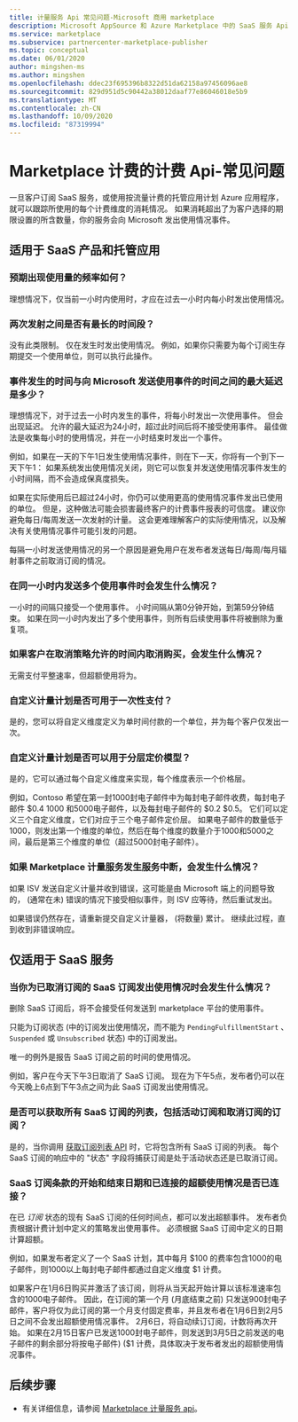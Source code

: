 ```yaml
---
title: 计量服务 Api 常见问题-Microsoft 商用 marketplace
description: Microsoft AppSource 和 Azure Marketplace 中的 SaaS 服务 Api 有关 SaaS 服务的常见问题解答。
ms.service: marketplace
ms.subservice: partnercenter-marketplace-publisher
ms.topic: conceptual
ms.date: 06/01/2020
author: mingshen-ms
ms.author: mingshen
ms.openlocfilehash: ddec23f695396b8322d51da62158a97456096ae8
ms.sourcegitcommit: 829d951d5c90442a38012daaf77e86046018e5b9
ms.translationtype: MT
ms.contentlocale: zh-CN
ms.lasthandoff: 10/09/2020
ms.locfileid: "87319994"
---
```

# <a name="marketplace-metered-billing-apis---faq"></a>Marketplace 计费的计费 Api-常见问题

一旦客户订阅 SaaS 服务，或使用按流量计费的托管应用计划 Azure 应用程序，就可以跟踪所使用的每个计费维度的消耗情况。  如果消耗超出了为客户选择的期限设置的所含数量，你的服务会向 Microsoft 发出使用情况事件。

## <a name="for-both-saas-offers-and-managed-apps"></a>适用于 SaaS 产品和托管应用

### <a name="how-often-is-it-expected-to-emit-usage"></a>预期出现使用量的频率如何？

理想情况下，仅当前一小时内使用时，才应在过去一小时内每小时发出使用情况。

### <a name="is-there-a-maximal-period-between-one-emission-and-the-next-one"></a>两次发射之间是否有最长的时间段？

没有此类限制。 仅在发生时发出使用情况。 例如，如果你只需要为每个订阅生存期提交一个使用单位，则可以执行此操作。

### <a name="what-is-the-maximum-delay-between-the-time-an-event-occurs-and-the-time-a-usage-event-is-emitted-to-microsoft"></a>事件发生的时间与向 Microsoft 发送使用事件的时间之间的最大延迟是多少？

理想情况下，对于过去一小时内发生的事件，将每小时发出一次使用事件。 但会出现延迟。 允许的最大延迟为24小时，超过此时间后将不接受使用事件。 最佳做法是收集每小时的使用情况，并在一小时结束时发出一个事件。

例如，如果在一天的下午1日发生使用情况事件，则在下一天，你将有一个到下一天下午1：  如果系统发出使用情况关闭，则它可以恢复并发送使用情况事件发生的小时间隔，而不会造成保真度损失。

如果在实际使用后已超过24小时，你仍可以使用更高的使用情况事件发出已使用的单位。  但是，这种做法可能会损害最终客户的计费事件报表的可信度。  建议你避免每日/每周发送一次发射的计量。  这会更难理解客户的实际使用情况，以及解决有关使用情况事件可能引发的问题。

每隔一小时发送使用情况的另一个原因是避免用户在发布者发送每日/每周/每月辐射事件之前取消订阅的情况。

### <a name="what-happens-when-you-send-more-than-one-usage-event-in-the-same-hour"></a>在同一小时内发送多个使用事件时会发生什么情况？

一小时的间隔只接受一个使用事件。 小时间隔从第0分钟开始，到第59分钟结束。  如果在同一小时内发出了多个使用事件，则所有后续使用事件将被删除为重复项。

### <a name="what-happens-when-the-customer-cancels-the-purchase-within-the-time-allowed-by-the-cancellation-policy"></a>如果客户在取消策略允许的时间内取消购买，会发生什么情况？

无需支付平整速率，但超额使用将为。

### <a name="can-custom-meter-plans-be-used-for-one-time-payments"></a>自定义计量计划是否可用于一次性支付？

是的，您可以将自定义维度定义为单时间付款的一个单位，并为每个客户仅发出一次。

### <a name="can-custom-meter-plans-be-used-to-tiered-pricing-model"></a>自定义计量计划是否可以用于分层定价模型？

是的，它可以通过每个自定义维度来实现，每个维度表示一个价格层。

例如，Contoso 希望在第一封1000封电子邮件中为每封电子邮件收费，每封电子邮件 $0.4 1000 和5000电子邮件，以及每封电子邮件的 $0.2 $0.5。 它们可以定义三个自定义维度，它们对应于三个电子邮件定价层。 如果电子邮件的数量低于1000，则发出第一个维度的单位，然后在每个维度的数量介于1000和5000之间，最后是第三个维度的单位（超过5000封电子邮件）。

### <a name="what-happens-if-the-marketplace-metering-service-has-an-outage"></a>如果 Marketplace 计量服务发生服务中断，会发生什么情况？

如果 ISV 发送自定义计量并收到错误，这可能是由 Microsoft 端上的问题导致的， (通常在未) 错误的情况下接受相似事件，则 ISV 应等待，然后重试发出。

如果错误仍然存在，请重新提交自定义计量器， (将数量) 累计。 继续此过程，直到收到非错误响应。

## <a name="for-saas-offers-only"></a>仅适用于 SaaS 服务

### <a name="what-happens-when-you-emit-usage-for-a-saas-subscription-that-has-been-unsubscribed-already"></a>当你为已取消订阅的 SaaS 订阅发出使用情况时会发生什么情况？

删除 SaaS 订阅后，将不会接受任何发送到 marketplace 平台的使用事件。

只能为订阅状态 (中的订阅发出使用情况，而不能为 `PendingFulfillmentStart` 、 `Suspended` 或 `Unsubscribed` 状态) 中的订阅发出。

唯一的例外是报告 SaaS 订阅之前的时间的使用情况。

例如，客户在今天下午3日取消了 SaaS 订阅。 现在为下午5点，发布者仍可以在今天晚上6点到下午3点之间为此 SaaS 订阅发出使用情况。

### <a name="can-you-get-a-list-of-all-saas-subscriptions-including-active-and-unsubscribed-subscriptions"></a>是否可以获取所有 SaaS 订阅的列表，包括活动订阅和取消订阅的订阅？

是的，当你调用 [获取订阅列表 API](pc-saas-fulfillment-api-v2.md#subscription-apis) 时，它将包含所有 SaaS 订阅的列表。 每个 SaaS 订阅的响应中的 "状态" 字段将捕获订阅是处于活动状态还是已取消订阅。

### <a name="are-the-start-and-end-dates-of-saas-subscription-term-and-overage-usage-emission-connected"></a>SaaS 订阅条款的开始和结束日期和已连接的超额使用情况是否已连接？

在已 *订阅* 状态的现有 SaaS 订阅的任何时间点，都可以发出超额事件。 发布者负责根据计费计划中定义的策略发出使用事件。 必须根据 SaaS 订阅中定义的日期计算超额。 

例如，如果发布者定义了一个 SaaS 计划，其中每月 $100 的费率包含1000的电子邮件，则1000以上每封电子邮件都通过自定义维度 $1 计费。

如果客户在1月6日购买并激活了该订阅，则将从当天起开始计算以该标准速率包含的1000电子邮件。 因此，在订阅的第一个月 (月底结束之前) 只发送900封电子邮件，客户将仅为此订阅的第一个月支付固定费率，并且发布者在1月6日到2月5日之间不会发出超额使用情况事件。 2月6日，将自动续订订阅，计数将再次开始。 如果在2月15日客户已发送1000封电子邮件，则发送到3月5日之前发送的电子邮件的剩余部分将按电子邮件)  ($1 计费，具体取决于发布者发出的超额使用情况事件。

## <a name="next-steps"></a>后续步骤

- 有关详细信息，请参阅 [Marketplace 计量服务 api](./marketplace-metering-service-apis.md)。
